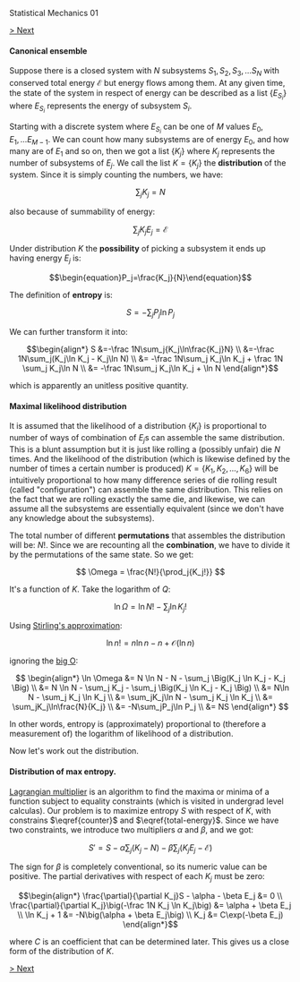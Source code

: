 Statistical Mechanics 01

[> Next](read.php?page=statistical-mechanics-02)

#### Canonical ensemble

Suppose there is a closed system with $N$ subsystems $S_1, S_2, S_3, \ldots S_N$ with conserved
total energy $\mathscr E$ but energy flows among them. At any given time, the state of the system in
respect of energy can be described as a list $\{E_{S_i}\}$ where $E_{S_i}$ represents
the energy of subsystem $S_i$.


Starting with a discrete system where $E_{S_i}$ can be one of $M$ values $E_0, E_1, ...
E_{M-1}$. We can count how many subsystems are of energy $E_0$, and how many are of $E_1$ and so on,
then we got a list $\{K_j\}$ where $K_j$ represents the number of subsystems of $E_j$.
We call the list $K=\{K_j\}$ the **distribution** of the system. Since it is
simply counting the numbers, we have:

$$\begin{equation}\sum_j{K_j}=N\label{counter}\end{equation}$$

also because of summability of energy:

$$\begin{equation}\sum_j{K_jE_j}=\mathscr E\label{total-energy}\end{equation}$$

Under distribution $K$ the **possibility** of picking a subsystem it ends up having energy $E_j$ is:

$$\begin{equation}P_j=\frac{K_j}{N}\end{equation}$$

The definition of **entropy** is:

$$\begin{equation}S=-\sum_j{P_j\ln{P_j}}\end{equation}$$

We can further transform it into:

$$\begin{align*}
    S &=-\frac 1N\sum_j{K_j\ln\frac{K_j}N} \\
     &=-\frac 1N\sum_j(K_j\ln K_j - K_j\ln N) \\
     &= -\frac 1N\sum_j K_j\ln K_j + \frac 1N \sum_j K_j\ln N \\
     &= -\frac 1N\sum_j K_j\ln K_j + \ln N
\end{align*}$$

which is apparently an unitless positive quantity.

#### Maximal likelihood distribution

It is assumed that the likelihood of a distribution $\{K_j\}$ is proportional to number of ways of
combination of $E_j$s can assemble the same distribution. This is a blunt assumption but it is just
like rolling a (possibly unfair) die $N$ times. And the likelihood of the distribution (which is likewise
defined by the number of times a certain number is produced) $K = \{K_1, K_2, ..., K_6\}$ will be
intuitively proportional to how many difference series of die rolling result (called "configuration")
can assemble the same distribution. This relies on the fact that we are rolling exactly the same die,
and likewise, we can assume all the subsystems are essentially equivalent (since we don't have any
knowledge about the subsystems).

The total number of different **permutations** that assembles the distribution will be: $N!$. Since we
are recounting all the **combination**, we have to divide it by the permutations of the same state.
So we get:

$$ \Omega = \frac{N!}{\prod_j{K_j!}} $$

It's a function of $K$. Take the logarithm of $Q$:

$$ \ln \Omega = \ln N!-\sum_j{\ln K_j!} $$

Using [Stirling's approximation](https://en.wikipedia.org/wiki/Stirling%27s_approximation):

$$ \ln n! = n \ln n - n + \mathcal{O}(\ln n) $$

ignoring the [big O](https://en.wikipedia.org/wiki/Big_O_notation):

$$
\begin{align*}
  \ln \Omega &= N \ln N - N - \sum_j \Big(K_j \ln K_j - K_j \Big) \\
      &= N \ln N - \sum_j K_j - \sum_j \Big(K_j \ln K_j - K_j \Big) \\
      &= N\ln N - \sum_j K_j \ln K_j \\
      &= \sum_jK_j\ln N - \sum_j K_j \ln K_j \\
      &= \sum_jK_j\ln\frac{N}{K_j} \\
      &= -N\sum_jP_j\ln P_j \\
      &= NS
\end{align*}
$$

In other words, entropy is (approximately) proportional to (therefore a measurement of) the
logarithm of likelihood of a distribution.


Now let's work out the distribution.

#### Distribution of max entropy.
[Lagrangian multiplier](https://en.wikipedia.org/?title=Lagrange_multiplier) is an algorithm to find
the maxima or minima of a function subject to equality constraints (which is visited in undergrad
level calculas). Our problem is to maximize entropy $S$ with respect of $K$, with constrains
$\eqref{counter}$ and $\eqref{total-energy}$. Since we have two constraints, we introduce two
multipliers $\alpha$ and $\beta$, and we got:

$$S'=S-\alpha\sum_j\big({K_j}-N\big)-\beta\sum_j\big({K_jE_j}-\mathscr E\big)$$

The sign for $\beta$ is completely conventional, so its numeric value can be positive.
The partial derivatives with respect of each $K_j$ must be zero:

$$\begin{align*}
    \frac{\partial}{\partial K_j}S - \alpha - \beta E_j &= 0 \\
    \frac{\partial}{\partial K_j}\big(-\frac 1N K_j \ln K_j\big) &= \alpha + \beta E_j \\
    \ln K_j + 1 &= -N\big(\alpha + \beta E_j\big) \\
    K_j &= C\exp(-\beta E_j)
\end{align*}$$

where $C$ is an coefficient that can be determined later. This gives us a close form of the
distribution of $K$.

[> Next](read.php?page=statistical-mechanics-02)